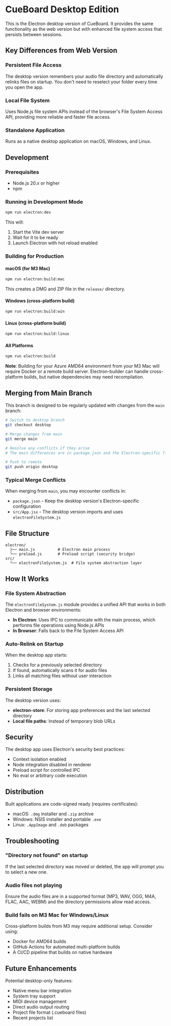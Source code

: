 # CueBoard Desktop Edition

This is the Electron desktop version of CueBoard. It provides the same functionality as the web version but with enhanced file system access that persists between sessions.

## Key Differences from Web Version

### Persistent File Access
The desktop version remembers your audio file directory and automatically relinks files on startup. You don't need to reselect your folder every time you open the app.

### Local File System
Uses Node.js file system APIs instead of the browser's File System Access API, providing more reliable and faster file access.

### Standalone Application
Runs as a native desktop application on macOS, Windows, and Linux.

## Development

### Prerequisites
- Node.js 20.x or higher
- npm

### Running in Development Mode
```bash
npm run electron:dev
```

This will:
1. Start the Vite dev server
2. Wait for it to be ready
3. Launch Electron with hot reload enabled

### Building for Production

#### macOS (for M3 Mac)
```bash
npm run electron:build:mac
```

This creates a DMG and ZIP file in the `release/` directory.

#### Windows (cross-platform build)
```bash
npm run electron:build:win
```

#### Linux (cross-platform build)
```bash
npm run electron:build:linux
```

#### All Platforms
```bash
npm run electron:build
```

**Note**: Building for your Azure AMD64 environment from your M3 Mac will require Docker or a remote build server. Electron-builder can handle cross-platform builds, but native dependencies may need recompilation.

## Merging from Main Branch

This branch is designed to be regularly updated with changes from the `main` branch:

```bash
# Switch to desktop branch
git checkout desktop

# Merge changes from main
git merge main

# Resolve any conflicts if they arise
# The main differences are in package.json and the Electron-specific files

# Push to remote
git push origin desktop
```

### Typical Merge Conflicts

When merging from `main`, you may encounter conflicts in:
- `package.json` - Keep the desktop version's Electron-specific configuration
- `src/App.jsx` - The desktop version imports and uses `electronFileSystem.js`

## File Structure

```
electron/
  ├── main.js          # Electron main process
  └── preload.js       # Preload script (security bridge)
src/
  └── electronFileSystem.js  # File system abstraction layer
```

## How It Works

### File System Abstraction
The `electronFileSystem.js` module provides a unified API that works in both Electron and browser environments:

- **In Electron**: Uses IPC to communicate with the main process, which performs file operations using Node.js APIs
- **In Browser**: Falls back to the File System Access API

### Auto-Relink on Startup
When the desktop app starts:
1. Checks for a previously selected directory
2. If found, automatically scans it for audio files
3. Links all matching files without user interaction

### Persistent Storage
The desktop version uses:
- **electron-store**: For storing app preferences and the last selected directory
- **Local file paths**: Instead of temporary blob URLs

## Security

The desktop app uses Electron's security best practices:
- Context isolation enabled
- Node integration disabled in renderer
- Preload script for controlled IPC
- No eval or arbitrary code execution

## Distribution

Built applications are code-signed ready (requires certificates):
- macOS: `.dmg` installer and `.zip` archive
- Windows: NSIS installer and portable `.exe`
- Linux: `.AppImage` and `.deb` packages

## Troubleshooting

### "Directory not found" on startup
If the last selected directory was moved or deleted, the app will prompt you to select a new one.

### Audio files not playing
Ensure the audio files are in a supported format (MP3, WAV, OGG, M4A, FLAC, AAC, WEBM) and the directory permissions allow read access.

### Build fails on M3 Mac for Windows/Linux
Cross-platform builds from M3 may require additional setup. Consider using:
- Docker for AMD64 builds
- GitHub Actions for automated multi-platform builds
- A CI/CD pipeline that builds on native hardware

## Future Enhancements

Potential desktop-only features:
- Native menu bar integration
- System tray support
- MIDI device management
- Direct audio output routing
- Project file format (.cueboard files)
- Recent projects list

